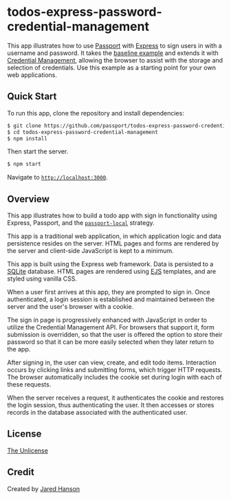 # todos-express-password-credential-management

This app illustrates how to use [Passport](https://www.passportjs.org/) with
[Express](https://expressjs.com/) to sign users in with a username and password.
It takes the [baseline example](https://github.com/passport/todos-express-password)
and extends it with [Credential Management](https://www.w3.org/TR/credential-management-1/),
allowing the browser to assist with the storage and selection of credentials.
Use this example as a starting point for your own web applications.

## Quick Start

To run this app, clone the repository and install dependencies:

```bash
$ git clone https://github.com/passport/todos-express-password-credential-management.git
$ cd todos-express-password-credential-management
$ npm install
```

Then start the server.

```bash
$ npm start
```

Navigate to [`http://localhost:3000`](http://localhost:3000).

## Overview

This app illustrates how to build a todo app with sign in functionality using
Express, Passport, and the [`passport-local`](https://www.passportjs.org/packages/passport-local/)
strategy.

This app is a traditional web application, in which application logic and data
persistence resides on the server.  HTML pages and forms are rendered by the
server and client-side JavaScript is kept to a minimum.

This app is built using the Express web framework.  Data is persisted to a
[SQLite](https://www.sqlite.org/) database.  HTML pages are rendered using [EJS](https://ejs.co/)
templates, and are styled using vanilla CSS.

When a user first arrives at this app, they are prompted to sign in.  Once
authenticated, a login session is established and maintained between the server
and the user's browser with a cookie.

The sign in page is progressively enhanced with JavaScript in order to utilize
the Credential Management API.  For browsers that support it, form submission
is overridden, so that the user is offered the option to store their password so
that it can be more easily selected when they later return to the app.

After signing in, the user can view, create, and edit todo items.  Interaction
occurs by clicking links and submitting forms, which trigger HTTP requests.
The browser automatically includes the cookie set during login with each of
these requests.

When the server receives a request, it authenticates the cookie and restores the
login session, thus authenticating the user.  It then accesses or stores records
in the database associated with the authenticated user.

## License

[The Unlicense](https://opensource.org/licenses/unlicense)

## Credit

Created by [Jared Hanson](https://www.jaredhanson.me/)
